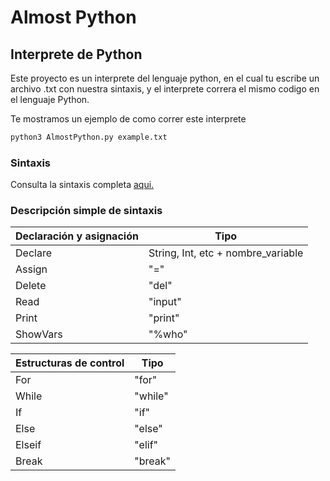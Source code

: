 #    Almost Python
## Interprete de Python

Este proyecto es un interprete del lenguaje python, en el cual tu escribe un archivo .txt con nuestra sintaxis, y el
interprete correra el mismo codigo en el lenguaje Python.

Te mostramos un ejemplo de como correr este interprete

```bash
python3 AlmostPython.py example.txt
```

### Sintaxis
Consulta la sintaxis completa [aqui.](https://github.com/CaroFernando/AlmostPython/blob/main/Lista%20de%20Sintaxis.pdf)

### Descripción simple de sintaxis

| Declaración y asignación | Tipo |
| --- | --- |
| Declare | String, Int, etc + nombre_variable|
| Assign | "=" |
| Delete | "del"|
| Read | "input"|
| Print | "print"|
| ShowVars| "%who" |

| Estructuras de control | Tipo |
| --- | --- |
| For | "for" |
| While | "while" |
| If | "if" |
| Else | "else" |
| Elseif | "elif" |
| Break | "break" |

